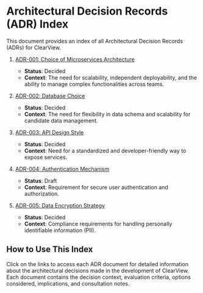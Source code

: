 



# Architectural Decision Records (ADR) Index

This document provides an index of all Architectural Decision Records (ADRs) for ClearView.


1. [ADR-001: Choice of Microservices Architecture](https://github.com/bindubc/ClearViewSystem/blob/main/ADR/ADR-001_Choice_of_Microservices%20Architecture.md)
   - **Status**: Decided
   - **Context**: The need for scalability, independent deployability, and the ability to manage complex functionalities across teams.

2. [ADR-002: Database Choice](https://github.com/bindubc/ClearViewSystem/blob/main/ADR/ADR-002_Database_Choice.md)
   - **Status**: Decided
   - **Context**: The need for flexibility in data schema and scalability for candidate data management.

3. [ADR-003: API Design Style]([./ADR-003_API_Design_Style.md](https://github.com/bindubc/ClearViewSystem/blob/main/ADR/ADR-003_API_Design_Style.md))
   - **Status**: Decided
   - **Context**: Need for a standardized and developer-friendly way to expose services.

4. [ADR-004: Authentication Mechanism]([./ADR-004_Authentication_Mechanism.md](https://github.com/bindubc/ClearViewSystem/blob/main/ADR/ADR-004_Authentication_Mechanism.md))
   - **Status**: Draft
   - **Context**: Requirement for secure user authentication and authorization.

5. [ADR-005: Data Encryption Strategy]([./ADR-005_Data_Encryption_Strategy.md](https://github.com/bindubc/ClearViewSystem/blob/main/ADR/ADR-005_Data_Encryption_Strategy.md))
   - **Status**: Decided
   - **Context**: Compliance requirements for handling personally identifiable information (PII).

## How to Use This Index
Click on the links to access each ADR document for detailed information about the architectural decisions made in the development of ClearView. Each document contains the decision context, evaluation criteria, options considered, implications, and consultation notes.


